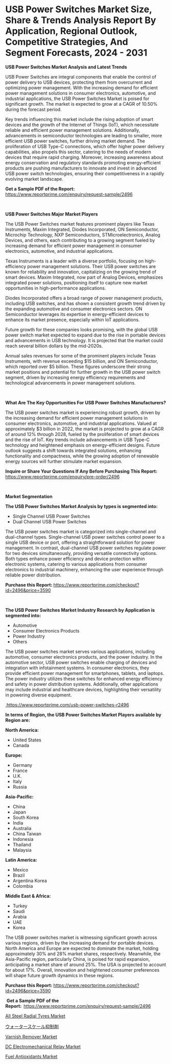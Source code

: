 <p><h1>USB Power Switches Market Size, Share & Trends Analysis Report By Application, Regional Outlook, Competitive Strategies, And Segment Forecasts, 2024 - 2031</h1></p><p><strong>USB Power Switches Market Analysis and Latest Trends</strong></p>
<p><p>USB Power Switches are integral components that enable the control of power delivery to USB devices, protecting them from overcurrent and optimizing power management. With the increasing demand for efficient power management solutions in consumer electronics, automotive, and industrial applications, the USB Power Switches Market is poised for significant growth. The market is expected to grow at a CAGR of 10.50% during the forecast period. </p><p>Key trends influencing this market include the rising adoption of smart devices and the growth of the Internet of Things (IoT), which necessitate reliable and efficient power management solutions. Additionally, advancements in semiconductor technologies are leading to smaller, more efficient USB power switches, further driving market demand. The proliferation of USB Type-C connections, which offer higher power delivery capabilities, also propels this sector, catering to the needs of modern devices that require rapid charging. Moreover, increasing awareness about energy conservation and regulatory standards promoting energy-efficient products are pushing manufacturers to innovate and invest in advanced USB power switch technologies, ensuring their competitiveness in a rapidly evolving market landscape.</p></p>
<p><strong>Get a Sample PDF of the Report:&nbsp;</strong> <a href="https://www.reportprime.com/enquiry/request-sample/2496">https://www.reportprime.com/enquiry/request-sample/2496</a></p>
<p>&nbsp;</p>
<p><strong>USB Power Switches Major Market Players</strong></p>
<p><p>The USB Power Switches market features prominent players like Texas Instruments, Maxim Integrated, Diodes Incorporated, ON Semiconductor, Microchip Technology, NXP Semiconductors, STMicroelectronics, Analog Devices, and others, each contributing to a growing segment fueled by increasing demand for efficient power management in consumer electronics, automotive, and industrial applications.</p><p>Texas Instruments is a leader with a diverse portfolio, focusing on high-efficiency power management solutions. Their USB power switches are known for reliability and innovation, capitalizing on the growing trend of smart devices. Maxim Integrated, now part of Analog Devices, emphasizes integrated power solutions, positioning itself to capture new market opportunities in high-performance applications.</p><p>Diodes Incorporated offers a broad range of power management products, including USB switches, and has shown a consistent growth trend driven by the expanding automotive and consumer electronics sectors. ON Semiconductor leverages its expertise in energy-efficient devices to enhance its market presence, especially within IoT applications.</p><p>Future growth for these companies looks promising, with the global USB power switch market expected to expand due to the rise in portable devices and advancements in USB technology. It is projected that the market could reach several billion dollars by the mid-2020s.</p><p>Annual sales revenues for some of the prominent players include Texas Instruments, with revenue exceeding $15 billion, and ON Semiconductor, which reported over $5 billion. These figures underscore their strong market positions and potential for further growth in the USB power switch segment, driven by increasing energy efficiency requirements and technological advancements in power management solutions.</p></p>
<p>&nbsp;</p>
<p><strong>What Are The Key Opportunities For USB Power Switches Manufacturers?</strong></p>
<p><p>The USB power switches market is experiencing robust growth, driven by the increasing demand for efficient power management solutions in consumer electronics, automotive, and industrial applications. Valued at approximately $3 billion in 2022, the market is projected to grow at a CAGR of around 12% through 2028, fueled by the proliferation of smart devices and the rise of IoT. Key trends include advancements in USB Type-C technology and heightened emphasis on energy-efficient designs. Future outlook suggests a shift towards integrated solutions, enhancing functionality and compactness, while the growing adoption of renewable energy sources will further stimulate market expansion.</p></p>
<p><strong>Inquire or Share Your Questions If Any Before Purchasing This Report:</strong> <a href="https://www.reportprime.com/enquiry/pre-order/2496">https://www.reportprime.com/enquiry/pre-order/2496</a></p>
<p>&nbsp;</p>
<p><strong>Market Segmentation</strong></p>
<p><strong>The USB Power Switches Market Analysis by types is segmented into:</strong></p>
<p><ul><li>Single Channel USB Power Switches</li><li>Dual Channel USB Power Switches</li></ul></p>
<p><p>The USB power switches market is categorized into single-channel and dual-channel types. Single-channel USB power switches control power to a single USB device or port, offering a straightforward solution for power management. In contrast, dual-channel USB power switches regulate power for two devices simultaneously, providing versatile connectivity options. Both types enhance power efficiency and device protection within electronic systems, catering to various applications from consumer electronics to industrial machinery, enhancing the user experience through reliable power distribution.</p></p>
<p><strong>Purchase this Report:&nbsp;</strong><a href="https://www.reportprime.com/checkout?id=2496&price=3590">https://www.reportprime.com/checkout?id=2496&price=3590</a></p>
<p>&nbsp;</p>
<p><strong>The USB Power Switches Market Industry Research by Application is segmented into:</strong></p>
<p><ul><li>Automotive</li><li>Consumer Electronics Products</li><li>Power Industry</li><li>Others</li></ul></p>
<p><p>The USB power switches market serves various applications, including automotive, consumer electronics products, and the power industry. In the automotive sector, USB power switches enable charging of devices and integration with infotainment systems. In consumer electronics, they provide efficient power management for smartphones, tablets, and laptops. The power industry utilizes these switches for enhanced energy efficiency and safety in power distribution systems. Additionally, other applications may include industrial and healthcare devices, highlighting their versatility in powering diverse equipment.</p></p>
<p><a href="https://www.reportprime.com/usb-power-switches-r2496">&nbsp;https://www.reportprime.com/usb-power-switches-r2496</a></p>
<p><strong>In terms of Region, the USB Power Switches Market Players available by Region are:</strong></p>
<p>
    <p> <strong> North America: </strong>
        <ul>
            <li>United States</li>
            <li>Canada</li>
        </ul>
        </p> 
    <p> <strong> Europe: </strong>
        <ul>
            <li>Germany</li>
            <li>France</li>
            <li>U.K.</li>
            <li>Italy</li>
            <li>Russia</li>
        </ul>
        </p> 
    <p> <strong> Asia-Pacific: </strong>
        <ul>
            <li>China</li>
            <li>Japan</li>
            <li>South Korea</li>
            <li>India</li>
            <li>Australia</li>
            <li>China Taiwan</li>
            <li>Indonesia</li>
            <li>Thailand</li>
            <li>Malaysia</li>
        </ul>
        </p> 
    <p> <strong> Latin America: </strong>
        <ul>
            <li>Mexico</li>
            <li>Brazil</li>
            <li>Argentina Korea</li>
            <li>Colombia</li>
        </ul>
        </p> 
    <p> <strong> Middle East & Africa: </strong>
        <ul>
            <li>Turkey</li>
            <li>Saudi</li>
            <li>Arabia</li>
            <li>UAE</li>
            <li>Korea</li>
        </ul>
    </p>
    </p>
<p><p>The USB power switches market is witnessing significant growth across various regions, driven by the increasing demand for portable devices. North America and Europe are expected to dominate the market, holding approximately 30% and 28% market shares, respectively. Meanwhile, the Asia-Pacific region, particularly China, is poised for rapid expansion, anticipating a market share of around 25%. The USA is projected to account for about 17%. Overall, innovation and heightened consumer preferences will shape future growth dynamics in these regions.</p></p>
<p><strong>Purchase this Report: </strong><a href="https://www.reportprime.com/checkout?id=2496&price=3590">https://www.reportprime.com/checkout?id=2496&price=3590</a></p>
<p>&nbsp;<strong>Get a Sample PDF of the Report:&nbsp;&nbsp;</strong><a href="https://www.reportprime.com/enquiry/request-sample/2496">https://www.reportprime.com/enquiry/request-sample/2496</a></p>
<p><strong></strong></p>
<p><p><a href="https://medium.com/@adribbs56546/the-all-steel-radial-tyres-industry-analysis-report-offers-a-comprehensive-and-current-bf9bdafba5f8">All Steel Radial Tyres Market</a></p><p><a href="https://medium.com/@leigh4852023/water-scale-inhinitors-market-%E3%81%AE%E3%82%B0%E3%83%AD%E3%83%BC%E3%83%90%E3%83%AB%E5%B8%82%E5%A0%B4%E6%A6%82%E8%A6%81%E3%81%AF-%E4%B8%96%E7%95%8C%E3%81%8A%E3%82%88%E3%81%B3%E4%B8%BB%E8%A6%81%E5%B8%82%E5%A0%B4%E3%81%AB%E3%81%8A%E3%81%91%E3%82%8B%E6%A5%AD%E7%95%8C%E3%81%AB%E5%BD%B1%E9%9F%BF%E3%82%92%E4%B8%8E%E3%81%88%E3%82%8B%E4%B8%BB%E8%A6%81%E3%81%AA%E3%83%88%E3%83%AC%E3%83%B3%E3%83%89%E3%81%AB%E3%81%A4%E3%81%84%E3%81%A6-%E7%8B%AC%E8%87%AA%E3%81%AE%E8%A6%96%E7%82%B9%E3%82%92%E6%8F%90%E4%BE%9B%E3%81%97%E3%81%BE%E3%81%99-a60318b66cba">ウォータースケール抑制剤</a></p><p><a href="https://issuu.com/reportprime-2/docs/varnish-remover-market-size-2030.pp_cc62b34f5b02da">Varnish Remover Market</a></p><p><a href="https://github.com/BryceTownsendr/Market-Research-Report-List-6/blob/main/dc-electromechanical-relay-market.md">DC Electromechanical Relay Market</a></p><p><a href="https://www.linkedin.com/pulse/global-fuel-antioxidants-market-trends-analysis-future-growth-4yvvf?trackingId=V5ckTWSITiqRAl0Smk9lIA%3D%3D">Fuel Antioxidants Market</a></p></p>